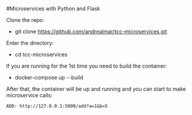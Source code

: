 #Microservices with Python and Flask

Clone the repo:

- git clone https://github.com/andrealmar/tcc-microservices.git

Enter the directory:

- cd tcc-microservices

If you are running for the 1st time you need to build the container:

- docker-compose up --build

After that, the container will be up and running and you can start to make microservice calls:

```
ADD: http://127.0.0.1:5000/add?a=1&b=5
``` 

